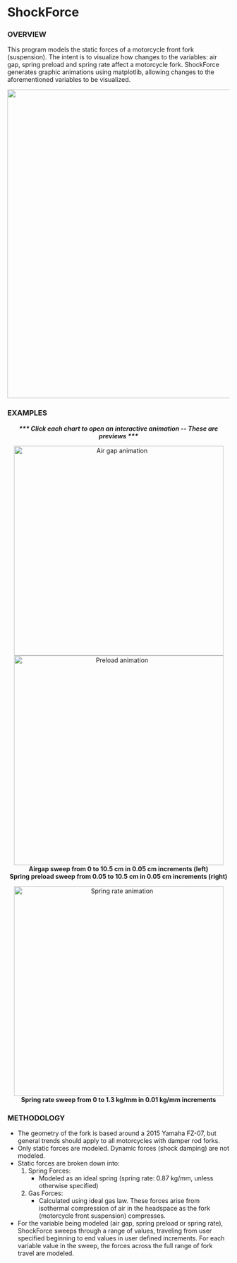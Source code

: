 # ShockForce
### OVERVIEW
This program models the static forces of a motorcycle front fork (suspension).  The intent is to visualize how changes to the variables: air gap, spring preload and spring rate affect a motorcycle fork. ShockForce generates graphic animations using matplotlib, allowing changes to the aforementioned variables to be visualized. 

<div align="center"><img src=https://user-images.githubusercontent.com/87097441/126754682-3edc998d-a5c7-4963-a1f2-11302277080a.jpg width="700" height="auto"/></div>

### EXAMPLES
<p align="center">
<i><b>*** Click each chart to open an interactive animation -- These are previews ***</b></i> 
</p>

<p float="left" align="center">
<img src=https://user-images.githubusercontent.com/87097441/124851501-81eeed00-df57-11eb-8caf-3ec4f25d9536.gif href=https://htmlpreview.github.io/?https://github.com/ericghara/ShockForce/blob/main/examples/airgap.html alt="Air gap animation" height="auto" width="475" />
<img src=https://user-images.githubusercontent.com/87097441/124851507-85827400-df57-11eb-9aae-0cd5bf845540.gif href=https://htmlpreview.github.io/?https://github.com/ericghara/ShockForce/blob/main/examples/preload.html alt="Preload animation" height="auto" width="475" /><br>
<b>Airgap sweep from 0 to 10.5 cm in 0.05 cm increments (left)</b><br>
<b>Spring preload sweep from 0.05 to 10.5 cm in 0.05 cm increments (right)</b><br> 
</p>

<div align="center">
<img src=https://user-images.githubusercontent.com/87097441/124851515-887d6480-df57-11eb-964a-68bdb8243d65.gif href=https://htmlpreview.github.io/?https://github.com/ericghara/ShockForce/blob/main/examples/springrate.html alt="Spring rate animation" height="auto" width="475" align=center/>
</div>
<div align="center"><b>Spring rate sweep from 0 to 1.3 kg/mm in 0.01 kg/mm increments</b></div>

### METHODOLOGY
* The geometry of the fork is based around a 2015 Yamaha FZ-07, but general trends should apply to all motorcycles with damper rod forks.
* Only static forces are modeled.  Dynamic forces (shock damping) are not modeled.
* Static forces are broken down into:
  1. Spring Forces:
      * Modeled as an ideal spring (spring rate: 0.87 kg/mm, unless otherwise specified)
  2. Gas Forces:
      * Calculated using ideal gas law.  These forces arise from isothermal compression of air in the headspace as the fork (motorcycle front suspension) compresses.
* For the variable being modeled (air gap, spring preload or spring rate), ShockForce sweeps through a range of values, traveling from user specified beginning to end values in user defined increments.  For each variable value in the sweep, the forces across the full range of fork travel are modeled.

